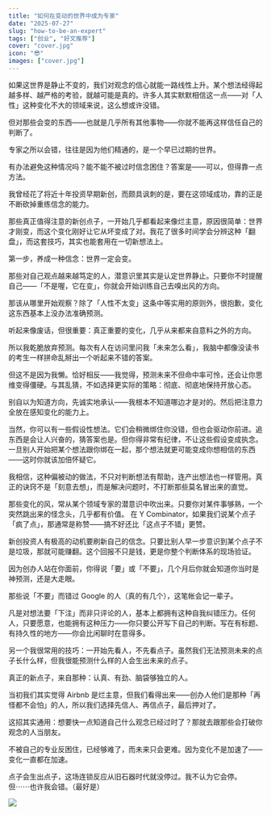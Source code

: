 ```yaml
---
title: "如何在变动的世界中成为专家"
date: "2025-07-27"
slug: "how-to-be-an-expert"
tags: ["创业", "好文推荐"]
cover: "cover.jpg"
icon: "😎"
images: ["cover.jpg"]
---
```

如果这世界是静止不变的，我们对观念的信心就能一路线性上升。某个想法经得起越多样、越严格的考验，就越可能是真的。许多人其实默默相信这一点——对「人性」这种变化不大的领域来说，这么想或许没错。



但对那些会变的东西——也就是几乎所有其他事物——你就不能再这样信任自己的判断了。



专家之所以会错，往往是因为他们精通的，是一个早已过期的世界。



有办法避免这种情况吗？能不能不被过时信念困住？答案是——可以，但得靠一点方法。



我曾经花了将近十年投资早期新创，而颇具讽刺的是，要在这领域成功，靠的正是不断砍掉重练信念的能力。



那些真正值得注意的新创点子，一开始几乎都看起来像烂主意，原因很简单：世界才刚变，而这个变化刚好让它从坏变成了对。我花了很多时间学会分辨这种「翻盘」，而这套技巧，其实也能套用在一切新想法上。



第一步，养成一种信念：世界一定会变。



那些对自己观点越来越笃定的人，潜意识里其实是认定世界静止。只要你不时提醒自己——「不是喔，它在变」，你就会开始训练自己去嗅出风的方向。



那该从哪里开始观察？除了「人性不太变」这条中等实用的原则外，很抱歉，变化这东西基本上没办法准确预测。



听起来像废话，但很重要：真正重要的变化，几乎从来都来自意料之外的方向。



所以我乾脆放弃预测。每次有人在访问里问我「未来怎么看」，我脑中都像没读书的考生一样拼命乱掰出一个听起来不错的答案。



但这不是因为我懒。恰好相反——我觉得，预测未来不但命中率可怜，还会让你思维变得僵硬。与其乱猜，不如选择更实际的策略：彻底、彻底地保持开放心态。



别自以为知道方向，先诚实地承认——我根本不知道哪边才是对的。然后把注意力全放在感知变化的能力上。



当然，你可以有一些假设性想法。它们会稍微绑住你没错，但也会驱动你前进。追东西是会让人兴奋的，猜答案也是。但你得非常有纪律，不让这些假设变成执念。
一旦别人开始把某个想法跟你绑在一起，那个想法就更可能变成你想相信的东西——这时你就该加倍怀疑它。



我相信，这种偏被动的做法，不只对判断想法有帮助，连产出想法也一样管用。真正的诀窍不是「刻意去想」，而是解决问题时，不打断那些莫名冒出来的直觉。



那些变化的风，常从某个领域专家的潜意识中吹出来。只要你对某件事够熟，一个突然跳出来的怪念头，几乎都有价值。
在 Y Combinator，如果我们说某个点子「疯了点」，那通常是称赞——搞不好还比「这点子不错」更赞。



新创投资人有极高的动机要刷新自己的信念。只要比别人早一步意识到某个点子不是垃圾，那就可能赚翻。这个回报不只是钱，更是你整个判断体系的现场验证。



因为创办人站在你面前，你得说「要」或「不要」，几个月后你就会知道你当时是神预测，还是大走眼。



那些说「不要」而错过 Google 的人（真的有几个），这笔帐会记一辈子。



凡是对想法要「下注」而非只评论的人，基本上都拥有这种自我纠错压力。任何人，只要愿意，也能拥有这种压力——你只要公开写下自己的判断。写在有标题、有持久性的地方——你会比闲聊时在意得多。



另一个我很常用的技巧：一开始先看人，不先看点子。虽然我们无法预测未来的点子长什么样，但我很能预测什么样的人会生出未来的点子。



真正的新点子，来自那种：认真、有劲、脑袋够独立的人。



当初我们其实觉得 Airbnb 是烂主意，但我们看得出来——创办人他们是那种「再怪都不会怕」的人，所以我们选择先信人、再信点子，最后押对了。



这招其实通用：想要快一点知道自己什么观念已经过时了？那就去跟那些会打破你观念的人当朋友。



不被自己的专业反困住，已经够难了，而未来只会更难。因为变化不是加速了——变化一直都在加速。



点子会生出点子，这场连锁反应从旧石器时代就没停过。我不认为它会停。
但⋯⋯也许我会错。（最好是）




![](https://prod-files-secure.s3.us-west-2.amazonaws.com/112d0858-5090-4d34-a606-b75eb8d65fd2/46476355-9cf3-4e99-9b7a-3531bc426380/1000202064.png?X-Amz-Algorithm=AWS4-HMAC-SHA256&X-Amz-Content-Sha256=UNSIGNED-PAYLOAD&X-Amz-Credential=ASIAZI2LB466XNJG66IQ%2F20250926%2Fus-west-2%2Fs3%2Faws4_request&X-Amz-Date=20250926T161541Z&X-Amz-Expires=3600&X-Amz-Security-Token=IQoJb3JpZ2luX2VjEAgaCXVzLXdlc3QtMiJHMEUCIDa%2F968v1VpTDjyCnouqsH3HQxVbtog%2FzrK9YmVAKYcJAiEA3lbZOSKBsSAXFPvt18IWiexubeukfxcBrnfAFtcp7dgqiAQIkf%2F%2F%2F%2F%2F%2F%2F%2F%2F%2FARAAGgw2Mzc0MjMxODM4MDUiDFZ%2BvKZbJkQufBBCtSrcAxgkoELQ7KRlzrKPlXuR9AaZh3HOZz9HNJYNf3%2FBvtyNINkP9iL0cG0NeJYY7JLv9nk87Q0ja2lRjXGUoaLolgievFiela%2FLSzpJVm5xAyOeWJ%2FyVp2zmrg3q7%2FkEoLhB2X2j4RHAju9lpv70hJiM61C7Eg6PctkDjrfYdm6Cl8S7TzlyJcFASDZXv4trO7OAI40hVVMKGix3jPuCM%2FFyuJcsE%2Fb1tnXaOUPIGyC8nCclJbP8zIqQl0o34MJ8GCPlWuFjqaVTUlHaTo0Fb1GSvOZcK5NqcoI46JyUcpG4MZmREVcAMicrlPM4Eh4GocEMKEHUU%2FFko0JbqHnO53eK%2FKCd3zl9q4Ew%2Fjc1FuN34eLLyxh02jKFwzQck%2BzIqVKxsZmjfFOIcLeyfvN9R4QE2HTKO8I8OPo9zlBpwrEo2IrbbR916pllByDo9hc%2Febl0JwtESCy9D1YdD0E2sUk3w2cJZzms6GAUbtkdHAL4nSZQSPOsevPo0Ad60GzO3ZMmCgkqSgwwraKhukLrIhqpFvyJlurLP4fn0eO28GLxZ%2BcH2UYhnTc5KmNxud%2B3ohfpn%2FszJn%2F1MsKxhk8Jz1Nr1Gk3ey%2ByYO6b8JlVqkI8VWDiybsLtUcYoFun5A2MOLn2sYGOqUBIiv%2BUpF70z1CnbRvLKt159czylyEtztPiySmC%2BZM0IoNfPsJAzaSMaIzYGS9Aa0K4lPxFzYz0659IQ%2FbplBVdPksspIxUZYtwWMVIBVaUYVtOWyh24JV6z44308alOYuMLatdy22OE8KMWlmT3kGDmSFqr4HWMPd1PHkGHZQbzYTiIpM%2BpYZUndg0U%2BJ2A%2BHn0sr9Pr3l0kpeniE6TfkVzk%2B7871&X-Amz-Signature=07bf4d8393146833b2c80eeffb4c5de1d13961db95204e0f9156cb60f2db8c16&X-Amz-SignedHeaders=host&x-amz-checksum-mode=ENABLED&x-id=GetObject)

